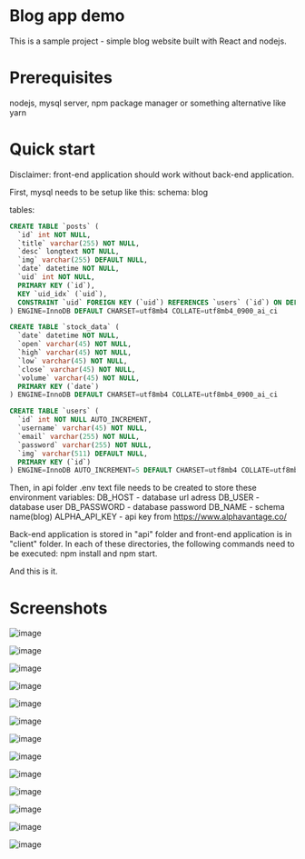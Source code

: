 # Blog app demo

This is a sample project - simple blog website built with React and nodejs.


# Prerequisites

nodejs,
mysql server,
npm package manager or something alternative like yarn


# Quick start

Disclaimer: front-end application should work without back-end application.

First, mysql needs to be setup like this:
schema: blog

tables:

```sql
CREATE TABLE `posts` (
  `id` int NOT NULL,
  `title` varchar(255) NOT NULL,
  `desc` longtext NOT NULL,
  `img` varchar(255) DEFAULT NULL,
  `date` datetime NOT NULL,
  `uid` int NOT NULL,
  PRIMARY KEY (`id`),
  KEY `uid_idx` (`uid`),
  CONSTRAINT `uid` FOREIGN KEY (`uid`) REFERENCES `users` (`id`) ON DELETE CASCADE ON UPDATE CASCADE
) ENGINE=InnoDB DEFAULT CHARSET=utf8mb4 COLLATE=utf8mb4_0900_ai_ci

CREATE TABLE `stock_data` (
  `date` datetime NOT NULL,
  `open` varchar(45) NOT NULL,
  `high` varchar(45) NOT NULL,
  `low` varchar(45) NOT NULL,
  `close` varchar(45) NOT NULL,
  `volume` varchar(45) NOT NULL,
  PRIMARY KEY (`date`)
) ENGINE=InnoDB DEFAULT CHARSET=utf8mb4 COLLATE=utf8mb4_0900_ai_ci

CREATE TABLE `users` (
  `id` int NOT NULL AUTO_INCREMENT,
  `username` varchar(45) NOT NULL,
  `email` varchar(255) NOT NULL,
  `password` varchar(255) NOT NULL,
  `img` varchar(511) DEFAULT NULL,
  PRIMARY KEY (`id`)
) ENGINE=InnoDB AUTO_INCREMENT=5 DEFAULT CHARSET=utf8mb4 COLLATE=utf8mb4_0900_ai_ci
```

Then, in api folder .env text file needs to be created to store these environment variables:
DB_HOST - database url adress
DB_USER - database user
DB_PASSWORD - database password
DB_NAME - schema name(blog)
ALPHA_API_KEY - api key from https://www.alphavantage.co/

Back-end application is stored in "api" folder and front-end application is in "client" folder.
In each of these directories, the following commands need to be executed: npm install and npm start.

And this is it.


# Screenshots


![image](https://github.com/MatasJurev/blog-app-demo-nodejs-react/assets/87492782/33ad5690-2092-4904-b993-92ca9c33c5dd)

![image](https://github.com/MatasJurev/blog-app-demo-nodejs-react/assets/87492782/c0789787-1821-4ee7-b917-3ae6590eb9cf)

![image](https://github.com/MatasJurev/blog-app-demo-nodejs-react/assets/87492782/d5a6824c-2e93-4bb7-a8d2-21985fea83c5)

![image](https://github.com/MatasJurev/blog-app-demo-nodejs-react/assets/87492782/665b63ae-894b-4f75-a564-f2d9d6724be2)

![image](https://github.com/MatasJurev/blog-app-demo-nodejs-react/assets/87492782/6865a6bc-85ce-469b-89da-8964677cb31b)

![image](https://github.com/MatasJurev/blog-app-demo-nodejs-react/assets/87492782/23791e70-0fd2-4620-94f1-3d3ec1764b19)

![image](https://github.com/MatasJurev/blog-app-demo-nodejs-react/assets/87492782/b7e55103-8375-434b-b545-e4370366dc3b)

![image](https://github.com/MatasJurev/blog-app-demo-nodejs-react/assets/87492782/0d51997b-1596-4c90-9638-e9d40bd7b7d2)

![image](https://github.com/MatasJurev/blog-app-demo-nodejs-react/assets/87492782/dda93be3-dbe5-4737-93fb-ab3af38c272e)

![image](https://github.com/MatasJurev/blog-app-demo-nodejs-react/assets/87492782/c97417c1-97c4-4e34-91de-17429dcde8da)

![image](https://github.com/MatasJurev/blog-app-demo-nodejs-react/assets/87492782/409197f0-66e3-40e4-b0e4-74658756fbcf)

![image](https://github.com/MatasJurev/blog-app-demo-nodejs-react/assets/87492782/75faf874-92df-4ef2-9929-8ee7940dfba4)

![image](https://github.com/MatasJurev/blog-app-demo-nodejs-react/assets/87492782/e3e035af-2a0d-4d94-afd5-2718f2fa6af7)









